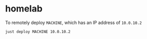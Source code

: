 # homelab

To remotely deploy `MACHINE`, which has an IP address of `10.0.10.2`

```
just deploy MACHINE 10.0.10.2
```